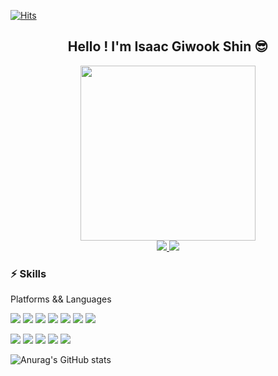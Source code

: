 
 [![Hits](https://hits.seeyoufarm.com/api/count/incr/badge.svg?url=https%3A%2F%2Fgithub.com%2Fisaacshin92&count_bg=%234182C6&title_bg=%23555555&icon=smugmug.svg&icon_color=%23FFFFFF&title=hits&edge_flat=true)](https://hits.seeyoufarm.com)


<div align="center">
 <h2>Hello ! I'm Isaac Giwook Shin 😎</h2>

</div>


<div align="center">
<img src="https://user-images.githubusercontent.com/79408992/154497871-bd4dacf4-2dba-4cbc-8d60-bc3e6ddb3f45.gif"height="280px"/></div>
 <div align="center">
<a href ="https://www.instagram.com/isaacshin92/" target="_blank">
<img src="https://img.shields.io/badge/isaacshin92-006272?style=flat-square&logo=Instagram&logoColor=white" />
 </a>
 <a href ="https://www.instagram.com/isaacshin92/" target="_blank">
<img src="https://img.shields.io/badge/Gmail-d14836?style=flat-square&logo=Gmail&logoColor=white&link=mailto:isaacshin92@gmail.com" />
</a>
  
 </div>


### ⚡ Skills 

Platforms && Languages

<img src="https://img.shields.io/badge/java-007396?style=flat-square&logo=Java&logoColor=white"/>  <img src="https://img.shields.io/badge/JavaScript-F7DF1E?style=flat-square&logo=Javascript&logoColor=white"/>
 <img src="https://img.shields.io/badge/Oracle-2496ED?style=flat-square&logo=Oracle&logoColor=F80000"/>
 <img src="https://img.shields.io/badge/Html5-4169E1?style=flat-square&logo=Html5&logoColor=E34F26"/>
<img src="https://img.shields.io/badge/Css3-4169E1?style=flat-square&logo=Css3&logoColor=white"/>
<img src="https://img.shields.io/badge/Gradle-02303A?style=flat-square&logo=Gradle&logoColor=white"/>
<img src="https://img.shields.io/badge/JQuery-0769AD?style=flat-square&logo=JQuery&logoColor=white"/>

<img src="https://img.shields.io/badge/Docker-2496ED?style=flat-square&logo=Docker&logoColor=white"/> <img src="https://img.shields.io/badge/Spring-6DB33F?style=flat-square&logo=Spring&logoColor=white"/>  <img src="https://img.shields.io/badge/Spring Boot-6DB33F?style=flat-square&logo=SpringBoot&logoColor=white"/>
<img src="https://img.shields.io/badge/Spring Security Boot-6DB33F?style=flat-square&logo=SpringSecurity&logoColor=white"/>
<img src="https://img.shields.io/badge/PostgreSQL-4169E1?style=flat-square&logo=PostgreSQL&logoColor=white"/>

![Anurag's GitHub stats](https://github-readme-stats.vercel.app/api?username=isaacshin92&show_icons=true&theme=swift)


<!--
**isaacshin92/isaacshin92** is a ✨ _special_ ✨ repository because its `README.md` (this file) appears on your GitHub profile.

Here are some ideas to get you started:

-

- 👯 I’m looking to collaborate on ...
- 🤔 I’m looking for help with ...
- 💬 Ask me about ...
- 📫 How to reach me: ...
- 😄 Pronouns: ...
- ⚡ Fun fact: ...
-->
